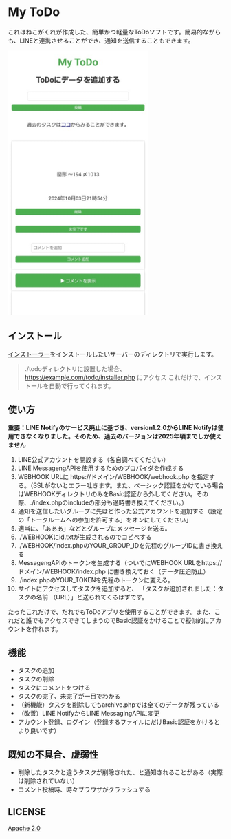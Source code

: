 # My ToDo
これはねこがくれが作成した、簡単かつ軽量なToDoソフトです。簡易的ながらも、LINEと連携させることができ、通知を送信することもできます。

![イメージ画像](https://github.com/nekogakure/My-ToDo/blob/main/src/image.png)

## インストール
[インストーラー](https://github.com/nekogakure/My-ToDo/releases/tag/Installer)をインストールしたいサーバーのディレクトリで実行します。

>./todoディレクトリに設置した場合、https://example.com/todo/installer.php にアクセス
これだけで、インストールを自動で行ってくれます。

## 使い方
**重要：LINE Notifyのサービス廃止に基づき、version1.2.0からLINE Notifyは使用できなくなりました。そのため、過去のバージョンは2025年頃までしか使えません**
1. LINE公式アカウントを開設する（各自調べてください）
2. LINE MessagengAPIを使用するためのプロパイダを作成する
3. WEBHOOK URLに https://ドメイン/WEBHOOK/webhook.php を指定する。（SSLがないとエラー吐きます。また、ベーシック認証をかけている場合はWEBHOOKディレクトリのみをBasic認証から外してください。その際、./index.phpのincludeの部分も適時書き換えてください。）
4. 通知を送信したいグループに先ほど作った公式アカウントを追加する（設定の「トークルームへの参加を許可する」をオンにしてください」
5. 適当に、「あああ」などとグループにメッセージを送る。
6. ./WEBHOOKにid.txtが生成されるのでコピペする
7. ./WEBHOOK/index.phpのYOUR_GROUP_IDを先程のグループIDに書き換える
8. MessagengAPIのトークンを生成する（ついでにWEBHOOK URLをhttps://ドメイン/WEBHOOK/index.php に書き換えておく（データ圧迫防止）
9. ./index.phpのYOUR_TOKENを先程のトークンに変える。
10. サイトにアクセスしてタスクを追加すると、 「タスクが追加されました：タスクの名前 （URL）」と送られてくるはずです。

たったこれだけで、だれでもToDoアプリを使用することができます。また、これだと誰でもアクセスできてしまうのでBasic認証をかけることで擬似的にアカウントを作れます。

## 機能
- タスクの追加
- タスクの削除
- タスクにコメントをつける
- タスクの完了、未完了が一目でわかる
- （新機能）タスクを削除してもarchive.phpでは全てのデータが残っている
- （改善）LINE NotifyからLINE MessagingAPIに変更
- アカウント登録、ログイン（登録するファイルにだけBasic認証をかけるとより良いです）

## 既知の不具合、虚弱性
- 削除したタスクと違うタスクが削除された、と通知されることがある（実際は削除されていない）
- コメント投稿時、時々ブラウザがクラッシュする

## LICENSE
[Apache 2.0](https://github.com/nekogakure/My-ToDo/blob/main/LICENSE)
